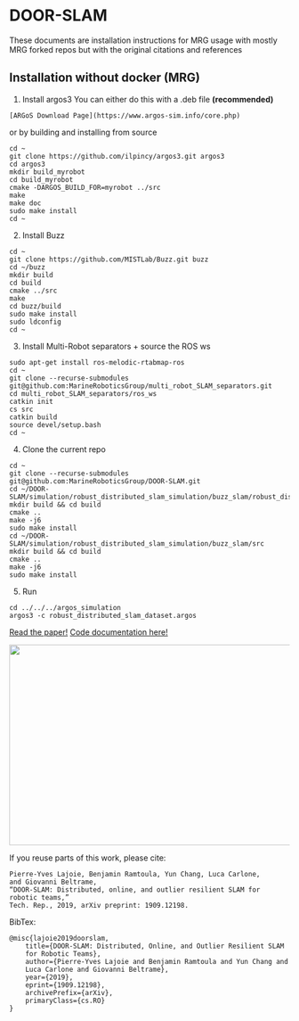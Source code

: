 # DOOR-SLAM

These documents are installation instructions for MRG usage with mostly MRG forked repos but with the original citations and references

## Installation without docker (MRG)

1) Install argos3
You can either do this with a .deb file **(recommended)**
```
[ARGoS Download Page](https://www.argos-sim.info/core.php)
```

or by building and installing from source
```
cd ~
git clone https://github.com/ilpincy/argos3.git argos3
cd argos3
mkdir build_myrobot
cd build_myrobot
cmake -DARGOS_BUILD_FOR=myrobot ../src
make
make doc
sudo make install
cd ~
```
2) Install Buzz
```
cd ~
git clone https://github.com/MISTLab/Buzz.git buzz
cd ~/buzz
mkdir build
cd build
cmake ../src
make
cd buzz/build
sudo make install
sudo ldconfig
cd ~
```
3) Install Multi-Robot separators + source the ROS ws
```
sudo apt-get install ros-melodic-rtabmap-ros
cd ~
git clone --recurse-submodules git@github.com:MarineRoboticsGroup/multi_robot_SLAM_separators.git
cd multi_robot_SLAM_separators/ros_ws
catkin init
cs src
catkin build
source devel/setup.bash
cd ~
```
4) Clone the current repo
```
cd ~
git clone --recurse-submodules git@github.com:MarineRoboticsGroup/DOOR-SLAM.git
cd ~/DOOR-SLAM/simulation/robust_distributed_slam_simulation/buzz_slam/robust_distributed_mapper/cpp/
mkdir build && cd build
cmake ..
make -j6
sudo make install
cd ~/DOOR-SLAM/simulation/robust_distributed_slam_simulation/buzz_slam/src
mkdir build && cd build
cmake ..
make -j6
sudo make install
```
5) Run
```
cd ../../../argos_simulation
argos3 -c robust_distributed_slam_dataset.argos
```
[Read the paper!](https://arxiv.org/abs/1909.12198)
[Code documentation here!](https://mistlab.ca/DOOR-SLAM/)

[<img src="docs/doorslam.png" width="640" height="360" />](http://www.youtube.com/watch?v=h0bqURQlZGA "DOOR-SLAM: Distributed, Online, and Outlier Resilient SLAM for Robotic Teams")

If you reuse parts of this work, please cite:
```
Pierre-Yves Lajoie, Benjamin Ramtoula, Yun Chang, Luca Carlone, 
and Giovanni Beltrame,
“DOOR-SLAM: Distributed, online, and outlier resilient SLAM for robotic teams,” 
Tech. Rep., 2019, arXiv preprint: 1909.12198.
```
BibTex:
```
@misc{lajoie2019doorslam,
    title={DOOR-SLAM: Distributed, Online, and Outlier Resilient SLAM 
    for Robotic Teams},
    author={Pierre-Yves Lajoie and Benjamin Ramtoula and Yun Chang and 
    Luca Carlone and Giovanni Beltrame},
    year={2019},
    eprint={1909.12198},
    archivePrefix={arXiv},
    primaryClass={cs.RO}
}
```

